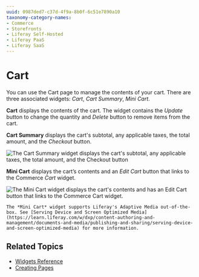 ```yaml
---
uuid: 0987ded7-c37d-4f9a-8b0f-6c51e7890a10
taxonomy-category-names:
- Commerce
- Storefronts
- Liferay Self-Hosted
- Liferay PaaS
- Liferay SaaS
---
```

# Cart

You can use the Cart page to manage the contents of your cart. There are three associated widgets: _Cart_, _Cart Summary_, _Mini Cart_.

**Cart** displays the contents of the cart. The widget contains the _Update_ button to change the quantity and _Delete_ button to remove items from the cart.

**Cart Summary** displays the cart's subtotal, any applicable taxes, the total amount, and the _Checkout_ button.

![The Cart Summary widget displays the cart's subtotal, any applicable taxes, the total amount, and the Checkout button](./cart/images/01.png)

**Mini Cart** displays the cart’s contents and an _Edit Cart_ button that links to the Commerce _Cart_ widget.

![The Mini Cart widget displays the cart's contents and has an Edit Cart button that links to the Commerce Cart widget.](./cart/images/02.png)

```{note}
The *Mini Cart* widget supports Liferay's Adaptive Media out-of-the-box. See [Serving Device and Screen Optimized Media](https://learn.liferay.com/w/dxp/content-authoring-and-management/documents-and-media/publishing-and-sharing/serving-device-and-screen-optimized-media) for more information.
```

## Related Topics

* [Widgets Reference](../liferay-commerce-widgets/widgets-reference.md)
* [Creating Pages](https://help.liferay.com/hc/en-us/articles/360018171291-Creating-Pages)
